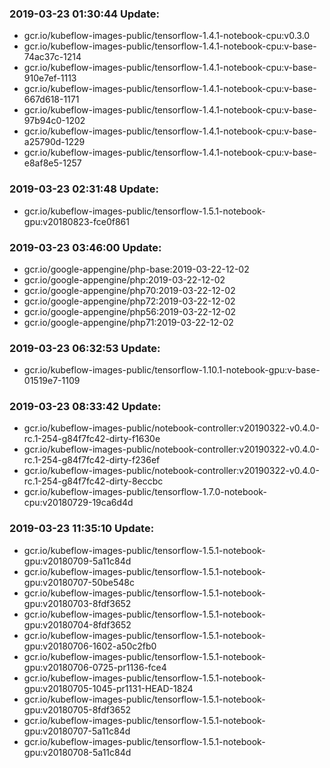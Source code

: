 ### 2019-03-23 01:30:44 Update:

- gcr.io/kubeflow-images-public/tensorflow-1.4.1-notebook-cpu:v0.3.0
- gcr.io/kubeflow-images-public/tensorflow-1.4.1-notebook-cpu:v-base-74ac37c-1214
- gcr.io/kubeflow-images-public/tensorflow-1.4.1-notebook-cpu:v-base-910e7ef-1113
- gcr.io/kubeflow-images-public/tensorflow-1.4.1-notebook-cpu:v-base-667d618-1171
- gcr.io/kubeflow-images-public/tensorflow-1.4.1-notebook-cpu:v-base-97b94c0-1202
- gcr.io/kubeflow-images-public/tensorflow-1.4.1-notebook-cpu:v-base-a25790d-1229
- gcr.io/kubeflow-images-public/tensorflow-1.4.1-notebook-cpu:v-base-e8af8e5-1257
### 2019-03-23 02:31:48 Update:

- gcr.io/kubeflow-images-public/tensorflow-1.5.1-notebook-gpu:v20180823-fce0f861
### 2019-03-23 03:46:00 Update:

- gcr.io/google-appengine/php-base:2019-03-22-12-02
- gcr.io/google-appengine/php:2019-03-22-12-02
- gcr.io/google-appengine/php70:2019-03-22-12-02
- gcr.io/google-appengine/php72:2019-03-22-12-02
- gcr.io/google-appengine/php56:2019-03-22-12-02
- gcr.io/google-appengine/php71:2019-03-22-12-02
### 2019-03-23 06:32:53 Update:

- gcr.io/kubeflow-images-public/tensorflow-1.10.1-notebook-gpu:v-base-01519e7-1109
### 2019-03-23 08:33:42 Update:

- gcr.io/kubeflow-images-public/notebook-controller:v20190322-v0.4.0-rc.1-254-g84f7fc42-dirty-f1630e
- gcr.io/kubeflow-images-public/notebook-controller:v20190322-v0.4.0-rc.1-254-g84f7fc42-dirty-f236ef
- gcr.io/kubeflow-images-public/notebook-controller:v20190322-v0.4.0-rc.1-254-g84f7fc42-dirty-8eccbc
- gcr.io/kubeflow-images-public/tensorflow-1.7.0-notebook-cpu:v20180729-19ca6d4d
### 2019-03-23 11:35:10 Update:

- gcr.io/kubeflow-images-public/tensorflow-1.5.1-notebook-gpu:v20180709-5a11c84d
- gcr.io/kubeflow-images-public/tensorflow-1.5.1-notebook-gpu:v20180707-50be548c
- gcr.io/kubeflow-images-public/tensorflow-1.5.1-notebook-gpu:v20180703-8fdf3652
- gcr.io/kubeflow-images-public/tensorflow-1.5.1-notebook-gpu:v20180704-8fdf3652
- gcr.io/kubeflow-images-public/tensorflow-1.5.1-notebook-gpu:v20180706-1602-a50c2fb0
- gcr.io/kubeflow-images-public/tensorflow-1.5.1-notebook-gpu:v20180706-0725-pr1136-fce4
- gcr.io/kubeflow-images-public/tensorflow-1.5.1-notebook-gpu:v20180705-1045-pr1131-HEAD-1824
- gcr.io/kubeflow-images-public/tensorflow-1.5.1-notebook-gpu:v20180705-8fdf3652
- gcr.io/kubeflow-images-public/tensorflow-1.5.1-notebook-gpu:v20180707-5a11c84d
- gcr.io/kubeflow-images-public/tensorflow-1.5.1-notebook-gpu:v20180708-5a11c84d
